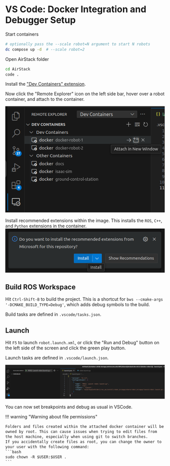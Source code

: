 # VS Code: Docker Integration and Debugger Setup

Start containers
```bash
# optionally pass the --scale robot=N argument to start N robots
dc compose up -d  # --scale robot=2
```

Open AirStack folder

```bash
cd AirStack
code .
```

Install the ["Dev Containers" extension](https://marketplace.visualstudio.com/items?itemName=ms-vscode-remote.remote-containers).

Now click the "Remote Explorer" icon on the left side bar, hover over a robot container, and attach to the container.

![attach_container](attach_container.png)

Install recommended extensions within the image. This installs the `ROS`, `C++`, and `Python` extensions in the container.
![extensions.png](extensions.png)

## Build ROS Workspace
Hit `Ctrl-Shift-B` to build the project. This is a shortcut for `bws --cmake-args '-DCMAKE_BUILD_TYPE=Debug'`, which adds debug symbols to the build.

Build tasks are defined in `.vscode/tasks.json`.


## Launch

Hit `F5` to launch `robot.launch.xml`, or click the "Run and Debug" button on the left side of the screen and click the green play button.

Launch tasks are defined in `.vscode/launch.json`.

![launch](launch.png)

You can now set breakpoints and debug as usual in VSCode.


!!! warning "Warning about file permissions"

    Folders and files created within the attached docker container will be owned by root. This can cause issues when trying to edit files from the host machine, especially when using git to switch branches.
    If you accidentally create files as root, you can change the owner to your user with the following command:
    ```bash
    sudo chown -R $USER:$USER .
    ```